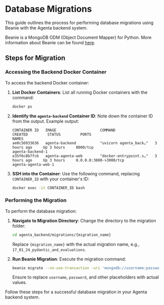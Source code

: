 # Database Migrations

This guide outlines the process for performing database migrations using Beanie with the Agenta backend system. 

Beanie is a MongoDB ODM (Object Document Mapper) for Python. More information about Beanie can be found [here](https://github.com/roman-right/beanie).

## Steps for Migration

### Accessing the Backend Docker Container

To access the backend Docker container:

1. **List Docker Containers**: List all running Docker containers with the command:

    ```bash
    docker ps
    ```

2. **Identify the `agenta-backend` Container ID**: Note down the container ID from the output. Example output:

    ```
    CONTAINER ID   IMAGE                    COMMAND                  CREATED         STATUS         PORTS                                      NAMES
    ae0c56933636   agenta-backend           "uvicorn agenta_back…"   3 hours ago     Up 3 hours     8000/tcp                                   agenta-backend-1
    e35f6c8b7fcb   agenta-agenta-web        "docker-entrypoint.s…"   3 hours ago     Up 3 hours     0.0.0.0:3000->3000/tcp                     agenta-agenta-web-1
    ```

3. **SSH into the Container**: Use the following command, replacing `CONTAINER_ID` with your container's ID:

    ```bash
    docker exec -it CONTAINER_ID bash
    ```

### Performing the Migration

To perform the database migration:

1. **Navigate to Migration Directory**: Change the directory to the migration folder:

    ```sh
    cd agenta_backend/migrations/{migration_name}
    ```
    Replace `{migration_name}` with the actual migration name, e.g., `17_01_24_pydantic_and_evaluations`.

2. **Run Beanie Migration**: Execute the migration command:

    ```sh
    beanie migrate --no-use-transaction -uri 'mongodb://username:password@mongo' -db 'agenta_v2' -p .
    ```
    Ensure to replace `username`, `password`, and other placeholders with actual values.

Follow these steps for a successful database migration in your Agenta backend system.